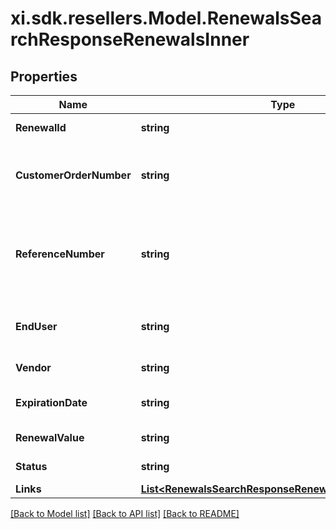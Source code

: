 # xi.sdk.resellers.Model.RenewalsSearchResponseRenewalsInner

## Properties

Name | Type | Description | Notes
------------ | ------------- | ------------- | -------------
**RenewalId** | **string** | Unique renewal ID. | [optional] 
**CustomerOrderNumber** | **string** | The reseller&#39;s order number for reference in their system. | [optional] 
**ReferenceNumber** | **string** | Renewal reference number. It could be notification id or quote number. | [optional] 
**EndUser** | **string** | The company name for the end user/customer. | [optional] 
**Vendor** | **string** | The name of the vendor. | [optional] 
**ExpirationDate** | **string** | Renewal expiration date. | [optional] 
**RenewalValue** | **string** | The value of the renewal. | [optional] 
**Status** | **string** | The status of the renewal. | [optional] 
**Links** | [**List&lt;RenewalsSearchResponseRenewalsInnerLinksInner&gt;**](RenewalsSearchResponseRenewalsInnerLinksInner.md) |  | [optional] 

[[Back to Model list]](../README.md#documentation-for-models) [[Back to API list]](../README.md#documentation-for-api-endpoints) [[Back to README]](../README.md)

